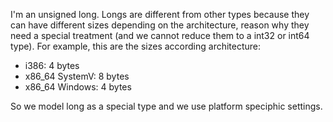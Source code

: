 I'm an unsigned long.
Longs are different from other types because they can have different sizes depending on the architecture, reason why they need a special treatment (and we cannot reduce them to a int32 or int64 type). 
For example, this are the sizes according architecture: 

- i386: 4 bytes
- x86_64 SystemV: 8 bytes
- x86_64 Windows: 4 bytes

So we model long as a special type and we use platform speciphic settings.